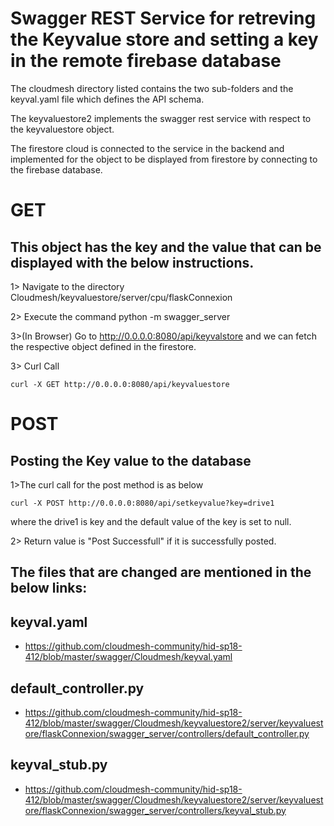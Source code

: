 
# Swagger REST Service for retreving the Keyvalue store and setting a key in the remote firebase database

The cloudmesh directory listed contains the two sub-folders and the keyval.yaml file which defines the API schema.

The keyvaluestore2 implements the swagger rest service with respect to the keyvaluestore object.

The firestore cloud is connected to the service in the backend
and implemented for the object to be displayed from firestore by connecting to the firebase database.

# GET
## This object has the key and the value that can be displayed with the below instructions.

1> Navigate to the directory Cloudmesh/keyvaluestore/server/cpu/flaskConnexion

2> Execute the command python -m swagger_server

3>(In Browser) Go to http://0.0.0.0:8080/api/keyvalstore and we can fetch the respective object defined in the firestore.

3> Curl Call

	curl -X GET http://0.0.0.0:8080/api/keyvaluestore
   
# POST
## Posting the Key value to the database 

1>The curl call for the post method is as below 

	curl -X POST http://0.0.0.0:8080/api/setkeyvalue?key=drive1

where the drive1 is key and the default value of the key is set to null.

2> Return value is "Post Successfull" if it is successfully 	   posted.

## The files that are changed are mentioned in the below links:

## keyval.yaml

* https://github.com/cloudmesh-community/hid-sp18-412/blob/master/swagger/Cloudmesh/keyval.yaml

## default_controller.py

* https://github.com/cloudmesh-community/hid-sp18-412/blob/master/swagger/Cloudmesh/keyvaluestore2/server/keyvaluestore/flaskConnexion/swagger_server/controllers/default_controller.py

## keyval_stub.py

* https://github.com/cloudmesh-community/hid-sp18-412/blob/master/swagger/Cloudmesh/keyvaluestore2/server/keyvaluestore/flaskConnexion/swagger_server/controllers/keyval_stub.py

